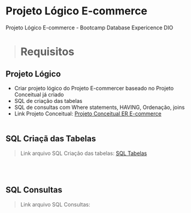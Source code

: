 # Projeto Lógico E-commerce 
Projeto Lógico E-commerce - Bootcamp Database Expericence DIO


> # Requisitos

## Projeto Lógico
* Criar projeto lógico do Projeto E-commercer baseado no Projeto Conceitual já criado
* SQL de criação das tabelas
* SQL de consultas com Where statements, HAVING, Ordenação, joins
* Link Projeto Conceitual: [Projeto Conceitual ER E-commerce](https://github.com/jesreel/diobootcamp-er-ecommerce)
<br><br>

## SQL Criaçã das Tabelas
> Link arquivo SQL Criação das tabelas: [SQL Tabelas](sql-tabelas-e-commerce.sql)

<br><br>

## SQL Consultas
> Link arquivo SQL Consultas: 

<br><br><br>

